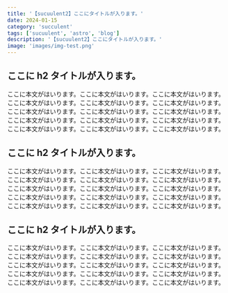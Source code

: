 ```yaml
---
title: '【sucuulent2】ここにタイトルが入ります。'
date: 2024-01-15
category: 'succulent'
tags: ['sucuulent', 'astro', 'blog']
description: '【sucuulent2】ここにタイトルが入ります。'
image: 'images/img-test.png'
---
```


## ここに h2 タイトルが入ります。

ここに本文がはいります。ここに本文がはいります。ここに本文がはいります。ここに本文がはいります。ここに本文がはいります。ここに本文がはいります。ここに本文がはいります。ここに本文がはいります。ここに本文がはいります。ここに本文がはいります。ここに本文がはいります。ここに本文がはいります。ここに本文がはいります。ここに本文がはいります。ここに本文がはいります。

## ここに h2 タイトルが入ります。

ここに本文がはいります。ここに本文がはいります。ここに本文がはいります。ここに本文がはいります。ここに本文がはいります。ここに本文がはいります。ここに本文がはいります。ここに本文がはいります。ここに本文がはいります。ここに本文がはいります。ここに本文がはいります。ここに本文がはいります。ここに本文がはいります。ここに本文がはいります。ここに本文がはいります。

## ここに h2 タイトルが入ります。

ここに本文がはいります。ここに本文がはいります。ここに本文がはいります。ここに本文がはいります。ここに本文がはいります。ここに本文がはいります。ここに本文がはいります。ここに本文がはいります。ここに本文がはいります。ここに本文がはいります。ここに本文がはいります。ここに本文がはいります。ここに本文がはいります。ここに本文がはいります。ここに本文がはいります。
